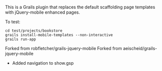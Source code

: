 This is a Grails plugin that replaces the default scaffolding page templates with jQuery-mobile enhanced pages.

To test:

	cd test/projects/bookstore
	grails install-mobile-templates --non-interactive
	grails run-app

Forked from robfletcher/grails-jquery-mobile
Forked from aeischeid/grails-jquery-mobile

- Added navigation to show.gsp

